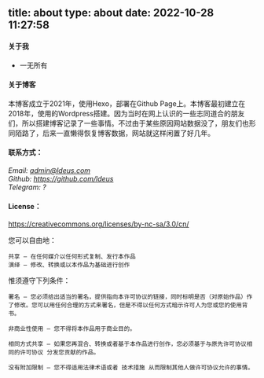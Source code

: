 title: about
type: about
date: 2022-10-28 11:27:58
---
#### 关于我
- 一无所有
<!-- more -->

#### 关于博客
本博客成立于2021年，使用Hexo，部署在Github Page上。本博客最初建立在2018年，使用的Wordpress搭建。因为当时在网上认识的一些志同道合的朋友们，所以搭建博客记录了一些事情。不过由于某些原因网站数据没了，朋友们也形同陌路了，后来一直懒得恢复博客数据，网站就这样闲置了好几年。

#### 联系方式：
*Email: admin@ldeus.com  
Github: https://github.com/ldeus  
Telegram: ?*
#### License：

https://creativecommons.org/licenses/by-nc-sa/3.0/cn/

您可以自由地：

    共享 — 在任何媒介以任何形式复制、发行本作品
    演绎 — 修改、转换或以本作品为基础进行创作 


惟须遵守下列条件：

    署名 — 您必须给出适当的署名，提供指向本许可协议的链接，同时标明是否（对原始作品）作了修改。您可以用任何合理的方式来署名，但是不得以任何方式暗示许可人为您或您的使用背书。

    非商业性使用 — 您不得将本作品用于商业目的。

    相同方式共享 — 如果您再混合、转换或者基于本作品进行创作，您必须基于与原先许可协议相同的许可协议 分发您贡献的作品。

    没有附加限制 — 您不得适用法律术语或者 技术措施 从而限制其他人做许可协议允许的事情。